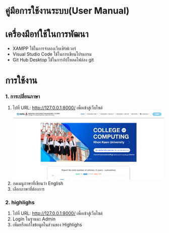 # **คู่มือการใช้งานระบบ(User Manual)**

# เครื่องมือท่ใช้ในการพัฒนา
  * XAMPP ใช้ในการจำลองเว็บเซิร์ฟเวอร์
  * Visual Studio Code ใช้ในการเขียนโปรแกรม
  * Git Hub Desktop ใช้ในการอัปโหลดไฟล์ลง git

# การใช้งาน
### 1. การเปลี่ยนภาษา 
1. ไปที่ URL: http://127.0.0.1:8000/ เพื่อเข้าสู่เว็บไซต์
![Home](image\image_manual\Home.png)
2. กดเมนูภาษาที่เขียนว่า English
3. เลือกภาษาที่ต้องการ

### 2. highlighs
1.  ไปที่ URL: http://127.0.0.1:8000/ เพื่อเข้าสู่เว็บไซต์
2.  Login ในฐานนะ Admin
3.  เพิ่มหรือแก้ไขข้อมูลในส่วนของ Highlighs 
